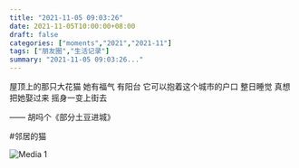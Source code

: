 ```yaml
---
title: "2021-11-05 09:03:26"
date: 2021-11-05T10:00:00+08:00
draft: false
categories: ["moments","2021","2021-11"]
tags: ["朋友圈","生活记录"]
summary: "2021-11-05 09:03:26..."
---
```


屋顶上的那只大花猫
她有福气
有阳台
它可以抱着这个城市的户口
整日睡觉
真想把她娶过来
摇身一变上街去

—— 胡吗个《部分土豆进城》

#邻居的猫

![Media 1](/Moments/photos/2021-11-05/202111050903260.jpg)

